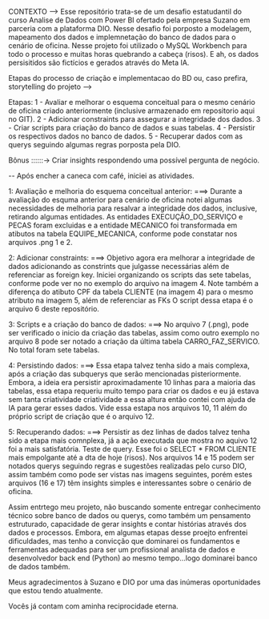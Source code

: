 CONTEXTO -->
  Esse repositório trata-se de um desafio estatudantil do curso Analise de Dados com Power BI ofertado pela empresa Suzano em parceria com a plataforma DIO.
  Nesse desafio foi porposto a modelagem, mapeamento dos dados e implemnetação do banco de dados para o cenário de oficina.
  Nesse projeto foi utilizado o MySQL Workbench para todo o processo e muitas horas quebrando a cabeça (risos). E ah, os dados persisitidos são fictícios e gerados através do Meta IA.


Etapas do processo de criação e implementacao do BD ou, caso prefira,  storytelling do projeto -->

Etapas:
1 - Avaliar e melhorar o esquema conceitual para o mesmo cenário de oficina criado anteriormente (inclusive armazenado em repositorio aqui no GIT).
2 - Adicionar constraints para assegurar a integridade dos dados.
3 - Criar scripts para criação do banco de dados e suas tabelas.
4 - Persistir os respectivos dados no banco de dados.
5 - Recuperar dados com as querys seguindo algumas regras porposta pela DIO.

Bônus ::::::-> Criar insights respondendo uma possível pergunta de negócio.



-- Após encher a caneca com café, iniciei as atividades.

1: Avaliação e melhoria do esquema conceitual anterior:
===> Durante a avaliação do esquma anterior para cenário de oficina notei algumas necessidades de melhoria para resalvar a integridade dos dados,           inclusive, retirando algumas entidades. As entidades EXECUÇÃO_DO_SERVIÇO e PECAS foram excluidas e a entidade MECANICO foi transformada em atibutos     na tabela EQUIPE_MECANICA, conforme pode constatar nos arquivos .png 1 e 2.



2: Adicionar constraints:
===> Objetivo agora era melhorar a integridade de dados adicionando as constrints que julgasse necessárias além de referenciar as foreign key. 
     Iniciei organizando os scripts das sete tabelas, conforme pode ver no no exemplo do arquivo na imagem 4.
     Note também a diferença do atibuto CPF da tabela CLIENTE (na imagem 4) para o mesmo atributo na imagem 5, além de referenciar as FKs
     O script dessa etapa é o arquivo 6 deste repositório.


     
3: Scripts e a criação do banco de dados:
===> No arquivo 7 (.png), pode ser verificado o inicio da criação das tabelas, assim como outro exemplo no arquivo 8 pode ser notado a criação da            última tabela CARRO_FAZ_SERVICO. No total foram sete tabelas.


4: Persistindo dados:
===> Essa etapa talvez tenha sido a mais complexa, após a criação das subquerys que serão mencionadas pisteriormente. Embora, a ideia era persistir          aproximadamente 10 linhas para a maioria das tabelas, essa etapa requeriu muito tempo para criar os dados e eu já estava sem tanta criatividade         criatividade a essa altura então contei com ajuda de IA para gerar esses dados. Vide essa estapa nos arquivos 10,  11 além do próprio script de         criação que é o arquivo 12.


5: Recuperando dados:
===> Persistir as dez linhas de dados talvez tenha sido a etapa mais comnplexa, já a ação executada que mostra no aquivo 12 foi a mais satisfatória.         Teste de query. Esse foi o SELECT * FROM CLIENTE mais empolgante até a dta de hoje (risos).
     Nos arquivos 14 e 15 podem ser notados querys seguindo regras e sugestões realizadas pelo curso DIO, assim também como pode ser vistas nas imagens seguintes, porém estes arquivos (16 e 17) têm insights simples e interessantes sobre o cenário de oficina. 




Assim entrtego meu projeto, não buscando somente entregar conhecimento técnico sobre banco de dados ou querys, como também um pensamento estruturado, capacidade de gerar insights e contar histórias através dos dados e processos.
Embora, em algumas etapas desse proejto enfrentei dificuldades, mas tenho a convicção que dominarei os fundamentos e ferramentas adequadas para ser um profissional  analista de dados e desenvolvedor back end (Python) ao mesmo tempo...logo dominarei banco de dados também.



Meus agradecimentos à Suzano e DIO por uma das inúmeras oportunidades que estou tendo atualmente.

Vocês já contam com aminha reciprocidade eterna.

